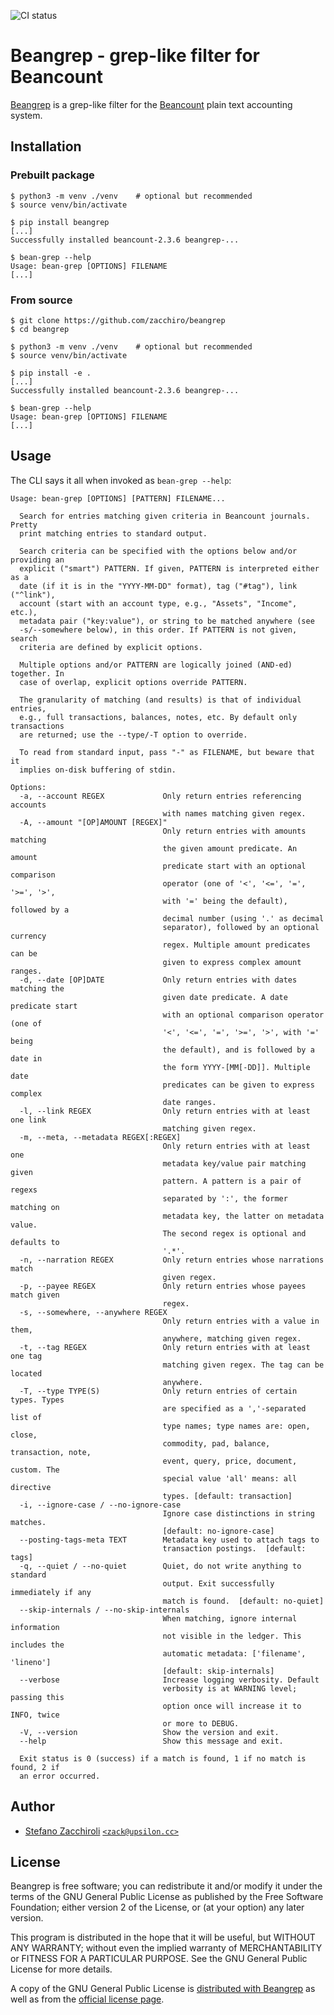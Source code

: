 ![CI status](https://github.com/zacchiro/beangrep/actions/workflows/python-package.yml/badge.svg)


Beangrep - grep-like filter for Beancount
=========================================

[Beangrep][beangrep-home] is a grep-like filter for the [Beancount][beancount-home] plain text accounting system.

[beangrep-home]: https://github.com/zacchiro/beangrep
[beancount-home]: http://beancount.github.io/


Installation
------------

### Prebuilt package

```console
$ python3 -m venv ./venv    # optional but recommended
$ source venv/bin/activate

$ pip install beangrep
[...]
Successfully installed beancount-2.3.6 beangrep-...

$ bean-grep --help
Usage: bean-grep [OPTIONS] FILENAME
[...]
```

### From source

```console
$ git clone https://github.com/zacchiro/beangrep
$ cd beangrep

$ python3 -m venv ./venv    # optional but recommended
$ source venv/bin/activate

$ pip install -e .
[...]
Successfully installed beancount-2.3.6 beangrep-...

$ bean-grep --help
Usage: bean-grep [OPTIONS] FILENAME
[...]
```


Usage
-----

The CLI says it all when invoked as `bean-grep --help`:

```
Usage: bean-grep [OPTIONS] [PATTERN] FILENAME...

  Search for entries matching given criteria in Beancount journals. Pretty
  print matching entries to standard output.

  Search criteria can be specified with the options below and/or providing an
  explicit ("smart") PATTERN. If given, PATTERN is interpreted either as a
  date (if it is in the "YYYY-MM-DD" format), tag ("#tag"), link ("^link"),
  account (start with an account type, e.g., "Assets", "Income", etc.),
  metadata pair ("key:value"), or string to be matched anywhere (see
  -s/--somewhere below), in this order. If PATTERN is not given, search
  criteria are defined by explicit options.

  Multiple options and/or PATTERN are logically joined (AND-ed) together. In
  case of overlap, explicit options override PATTERN.

  The granularity of matching (and results) is that of individual entries,
  e.g., full transactions, balances, notes, etc. By default only transactions
  are returned; use the --type/-T option to override.

  To read from standard input, pass "-" as FILENAME, but beware that it
  implies on-disk buffering of stdin.

Options:
  -a, --account REGEX             Only return entries referencing accounts
                                  with names matching given regex.
  -A, --amount "[OP]AMOUNT [REGEX]"
                                  Only return entries with amounts matching
                                  the given amount predicate. An amount
                                  predicate start with an optional comparison
                                  operator (one of '<', '<=', '=', '>=', '>',
                                  with '=' being the default), followed by a
                                  decimal number (using '.' as decimal
                                  separator), followed by an optional currency
                                  regex. Multiple amount predicates can be
                                  given to express complex amount ranges.
  -d, --date [OP]DATE             Only return entries with dates matching the
                                  given date predicate. A date predicate start
                                  with an optional comparison operator (one of
                                  '<', '<=', '=', '>=', '>', with '=' being
                                  the default), and is followed by a date in
                                  the form YYYY-[MM[-DD]]. Multiple date
                                  predicates can be given to express complex
                                  date ranges.
  -l, --link REGEX                Only return entries with at least one link
                                  matching given regex.
  -m, --meta, --metadata REGEX[:REGEX]
                                  Only return entries with at least one
                                  metadata key/value pair matching given
                                  pattern. A pattern is a pair of regexs
                                  separated by ':', the former matching on
                                  metadata key, the latter on metadata value.
                                  The second regex is optional and defaults to
                                  '.*'.
  -n, --narration REGEX           Only return entries whose narrations match
                                  given regex.
  -p, --payee REGEX               Only return entries whose payees match given
                                  regex.
  -s, --somewhere, --anywhere REGEX
                                  Only return entries with a value in them,
                                  anywhere, matching given regex.
  -t, --tag REGEX                 Only return entries with at least one tag
                                  matching given regex. The tag can be located
                                  anywhere.
  -T, --type TYPE(S)              Only return entries of certain types. Types
                                  are specified as a ','-separated list of
                                  type names; type names are: open, close,
                                  commodity, pad, balance, transaction, note,
                                  event, query, price, document, custom. The
                                  special value 'all' means: all directive
                                  types. [default: transaction]
  -i, --ignore-case / --no-ignore-case
                                  Ignore case distinctions in string matches.
                                  [default: no-ignore-case]
  --posting-tags-meta TEXT        Metadata key used to attach tags to
                                  transaction postings.  [default: tags]
  -q, --quiet / --no-quiet        Quiet, do not write anything to standard
                                  output. Exit successfully immediately if any
                                  match is found.  [default: no-quiet]
  --skip-internals / --no-skip-internals
                                  When matching, ignore internal information
                                  not visible in the ledger. This includes the
                                  automatic metadata: ['filename', 'lineno']
                                  [default: skip-internals]
  --verbose                       Increase logging verbosity. Default
                                  verbosity is at WARNING level; passing this
                                  option once will increase it to INFO, twice
                                  or more to DEBUG.
  -V, --version                   Show the version and exit.
  --help                          Show this message and exit.

  Exit status is 0 (success) if a match is found, 1 if no match is found, 2 if
  an error occurred.
```


Author
------

* [Stefano Zacchiroli][zack-home] [`<zack@upsilon.cc>`][zack-email]

[zack-home]: https://upsilon.cc/~zack
[zack-email]: mailto:zack@upsilon.cc


License
-------

Beangrep is free software; you can redistribute it and/or modify it under the
terms of the GNU General Public License as published by the Free Software
Foundation; either version 2 of the License, or (at your option) any later
version.

This program is distributed in the hope that it will be useful, but WITHOUT ANY
WARRANTY; without even the implied warranty of MERCHANTABILITY or FITNESS FOR A
PARTICULAR PURPOSE.  See the GNU General Public License for more details.

A copy of the GNU General Public License is [distributed with Beangrep][gpl2-here]
as well as from the [official license page][gpl2-home].

[gpl2-here]: https://github.com/zacchiro/beangrep/blob/main/LICENSE-GPL-2.0-or-later
[gpl2-home]: https://www.gnu.org/licenses/old-licenses/gpl-2.0.en.html
